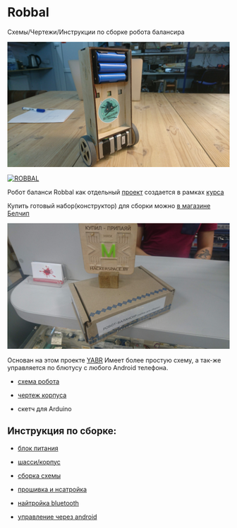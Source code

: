 Robbal
===
Схемы/Чертежи/Инструкции по сборке робота балансира 

![Image](https://raw.githubusercontent.com/minsk-hackerspace/Robbal/master/images/DSC_8497.jpg)

[![ROBBAL](https://img.youtube.com/vi/0WFv116GKos/0.jpg)](https://www.youtube.com/watch?v=0WFv116GKos)

Робот баланси Robbal как отдельный [проект](https://hackerspace.by/projects/33) создается в рамках [курса](https://hackerspace.by/projects/31)



Купить готовый набор(конструктор) для сборки можно [в магазине Белчип](http://belchip.by/product/?selected_product=34442)

![Image](https://raw.githubusercontent.com/minsk-hackerspace/Robbal/master/images/DSC_8930.jpg)

Основан на этом проекте [YABR](http://www.brokking.net/yabr_main.html)
Имеет более простую схему, а так-же управляется по блютусу с любого Android телефона.


- [схема робота](https://github.com/minsk-hackerspace/Robbal/blob/master/Robbal.png)

- [чертеж корпуса](https://github.com/minsk-hackerspace/Robbal/blob/master/chassis.svg)

- скетч для Arduino


Инструкция по сборке:
---

- [блок питания](https://github.com/minsk-hackerspace/Robbal/blob/master/power.md)

- [шасси/корпус](https://github.com/minsk-hackerspace/Robbal/blob/master/chassis.md)

- [сборка схемы]()

- [прошивка и нсатройка]()

- [найтройка bluetooth](https://github.com/minsk-hackerspace/Robbal/blob/master/bt.md)

- [управление через android]()
